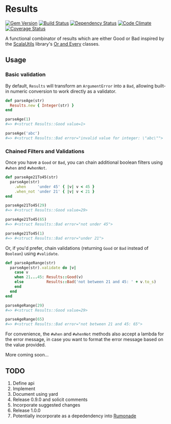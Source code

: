 # Results
[![Gem Version](https://badge.fury.io/rb/results.png)](http://badge.fury.io/rb/results)
[![Build Status](https://travis-ci.org/ms-ati/results.png)](https://travis-ci.org/ms-ati/results)
[![Dependency Status](https://gemnasium.com/ms-ati/results.png)](https://gemnasium.com/ms-ati/results)
[![Code Climate](https://codeclimate.com/github/ms-ati/results.png)](https://codeclimate.com/github/ms-ati/results)
[![Coverage Status](https://coveralls.io/repos/ms-ati/results/badge.png)](https://coveralls.io/r/ms-ati/results)

A functional combinator of results which are either Good or Bad inspired by the [ScalaUtils][1] library's
[Or and Every][2] classes.

[1]: http://www.scalautils.org
[2]: http://www.scalautils.org/user_guide/OrAndEvery

## Usage

### Basic validation

By default, `Results` will transform an `ArgumentError` into a `Bad`, allowing built-in
numeric conversion to work directly as a validator.

```ruby
def parseAge(str)
  Results.new { Integer(str) }
end

parseAge(1)
#=> #<struct Results::Good value=1>

parseAge('abc')
#=> #<struct Results::Bad error="invalid value for integer: \"abc\"">
```

### Chained Filters and Validations

Once you have a `Good` or `Bad`, you can chain additional boolean filters using `#when` and `#whenNot`.

```ruby
def parseAge21To45(str)
  parseAge(str)
    .when     'under 45' { |v| v < 45 }
    .when_not 'under 21' { |v| v < 21 }
end

parseAge21To45(29)
#=> #<struct Results::Good value=29>

parseAge21To45(65)
#=> #<struct Results::Bad error="not under 45">

parseAge21To45(1)
#=> #<struct Results::Bad error="under 21">
```

Or, if you'd prefer, chain validations (returning `Good` or `Bad` instead of `Boolean`) using `#validate`.

```ruby
def parseAgeRange(str)
  parseAge(str).validate do |v|
    case v
    when 21...45: Results::Good(v)
    else          Results::Bad('not between 21 and 45: ' + v.to_s)
    end
  end
end

parseAgeRange(29)
#=> #<struct Results::Good value=29>

parseAgeRange(65)
#=> #<struct Results::Bad error="not between 21 and 45: 65">
```

For convenience, the `#when` and `#whenNot` methods also accept a lambda for
the error message, in case you want to format the error message based on the value provided.

More coming soon...

## TODO

1.  Define api
1.  Implement
1.  Document using yard
1.  Release 0.9.0 and solicit comments
1.  Incorporate suggested changes
1.  Release 1.0.0
1.  Potentially incorporate as a depedendency into [Rumonade](https://github.com/ms-ati/rumonade)
